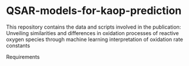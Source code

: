 # QSAR-models-for-kaop-prediction

This repository contains the data and scripts involved in the publication:
Unveiling similarities and differences in oxidation processes of reactive oxygen species through machine learning interpretation of oxidation rate constants

Requirements
